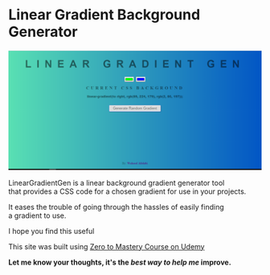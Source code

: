# Linear Gradient Background Generator

![Linear Gradient Background Gen](https://github.com/wptechprodigy/lineargradientgen/blob/develop/images/lineargradgen.png)

<p>LinearGradientGen is a linear background gradient generator tool<br>
that provides a CSS code for a chosen gradient for use in your projects.</p>

<p>It eases the trouble of going through the hassles of easily finding<br>
a gradient to use.</p>

<p>I hope you find this useful</p>

This site was built using [Zero to Mastery Course on Udemy](https://udemy.com/the-complete-web-developer-zero-to-mastery/)

**Let me know your thoughts, it's the _best way to help me_ improve.**
